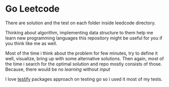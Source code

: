 # Go Leetcode

There are solution and the test on each folder inside leedcode directory.

Thinking about algorithm, implementing data structure to them help me learn new programming languages this repository might be useful for you if you think like me as well.

Most of the time i think about the problem for few minutes, try to define it well, visualize, bring up with some alternative solutions. Then again, most of the time i search for the optimal solution and repo mostly consists of those. Because, there would be no _learning_ without _input_

I love [testify](https://github.com/stretchr/testify) packages approach on testing go so i used it most of my tests.
